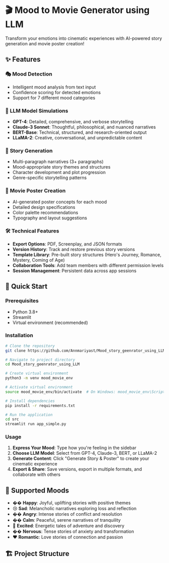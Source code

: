 # 🎬 Mood to Movie Generator using LLM

Transform your emotions into cinematic experiences with AI-powered story generation and movie poster creation!

## ✨ Features

### 🎭 **Mood Detection**
- Intelligent mood analysis from text input
- Confidence scoring for detected emotions
- Support for 7 different mood categories

### 🤖 **LLM Model Simulations**
- **GPT-4**: Detailed, comprehensive, and verbose storytelling
- **Claude-3 Sonnet**: Thoughtful, philosophical, and nuanced narratives
- **BERT-Base**: Technical, structured, and research-oriented output
- **LLaMA-2**: Creative, conversational, and unpredictable content

### 🎨 **Story Generation**
- Multi-paragraph narratives (3+ paragraphs)
- Mood-appropriate story themes and structures
- Character development and plot progression
- Genre-specific storytelling patterns

### 🎨 **Movie Poster Creation**
- AI-generated poster concepts for each mood
- Detailed design specifications
- Color palette recommendations
- Typography and layout suggestions

### 🛠️ **Technical Features**
- **Export Options**: PDF, Screenplay, and JSON formats
- **Version History**: Track and restore previous story versions
- **Template Library**: Pre-built story structures (Hero's Journey, Romance, Mystery, Coming of Age)
- **Collaboration Tools**: Add team members with different permission levels
- **Session Management**: Persistent data across app sessions

## 🚀 **Quick Start**

### **Prerequisites**
- Python 3.8+
- Streamlit
- Virtual environment (recommended)

### **Installation**
```bash
# Clone the repository
git clone https://github.com/Annmariyast/Mood_story_geenrator_using_LLM.git

# Navigate to project directory
cd Mood_story_geenrator_using_LLM

# Create virtual environment
python3 -m venv mood_movie_env

# Activate virtual environment
source mood_movie_env/bin/activate  # On Windows: mood_movie_env\Scripts\activate

# Install dependencies
pip install -r requirements.txt

# Run the application
cd src
streamlit run app_simple.py
```

### **Usage**
1. **Express Your Mood**: Type how you're feeling in the sidebar
2. **Choose LLM Model**: Select from GPT-4, Claude-3, BERT, or LLaMA-2
3. **Generate Content**: Click "Generate Story & Poster" to create your cinematic experience
4. **Export & Share**: Save versions, export in multiple formats, and collaborate with others

## 🎯 **Supported Moods**

- �� **Happy**: Joyful, uplifting stories with positive themes
- 😢 **Sad**: Melancholic narratives exploring loss and reflection
- �� **Angry**: Intense stories of conflict and resolution
- �� **Calm**: Peaceful, serene narratives of tranquility
- 🤩 **Excited**: Energetic tales of adventure and discovery
- �� **Nervous**: Tense stories of anxiety and transformation
- ❤️ **Romantic**: Love stories of connection and passion

## 🏗️ **Project Structure**
